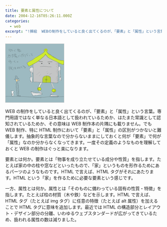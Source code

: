 ```yaml
---
title: 要素と属性について
date: 2004-12-16T05:26:11.000Z
categories:
  - web
excerpt: "!挿絵  WEBの制作をしていると良く出てくるのが、「要素」と「属性」という言葉。専門用語ではなく単なる日本語として扱われているためか、はたまた常識として認知されているためか、その意味はWEB制作本の片隅にも載りません。でもWEB制作、特にHTML制作において「要素」と「属性」の区別がつかないと難儀します。抽象的な言葉なので分からないままにしておくと何が「要素」で何が「属性」なのか分からなくなってきます。一度その定義のようなものを理解しておくとWEBの制作はぐっと楽になります。"
---
```


![挿絵](/assets/i/web/001.gif)

WEB の制作をしていると良く出てくるのが、「要素」と「属性」という言葉。専門用語ではなく単なる日本語として扱われているためか、はたまた常識として認知されているためか、その意味は WEB 制作本の片隅にも載りません。でも WEB 制作、特に HTML 制作において「要素」と「属性」の区別がつかないと難儀します。抽象的な言葉なので分からないままにしておくと何が「要素」で何が「属性」なのか分からなくなってきます。一度その定義のようなものを理解しておくと WEB の制作はぐっと楽になります。

要素とは何か。要素とは「物事を成り立たせている成分や性質」を指します。たとえば家の中の柱や窓などといったもので、「家」というものを形作るためにあるパーツのようなものです。HTML で言えば、HTML タグがそれにあたります。HTML という「家」を作るために必要な要素という感じです。

一方、属性とは何か。属性とは「そのものに備わっている固有の性質・特徴」を指します。たとえば柱の材質（木や鉄）などを示します。HTML で言えば、HTML タグ（たとえば img タグ）に任意の特徴（たとえば alt 属性）を加えることで HTML タグに意味を追加します。最近では HTML の構造部分とレイアウト・デザイン部分の分離、いわゆるウェブスタンダードが広がってきているため、扱われる属性の数は減りました。
